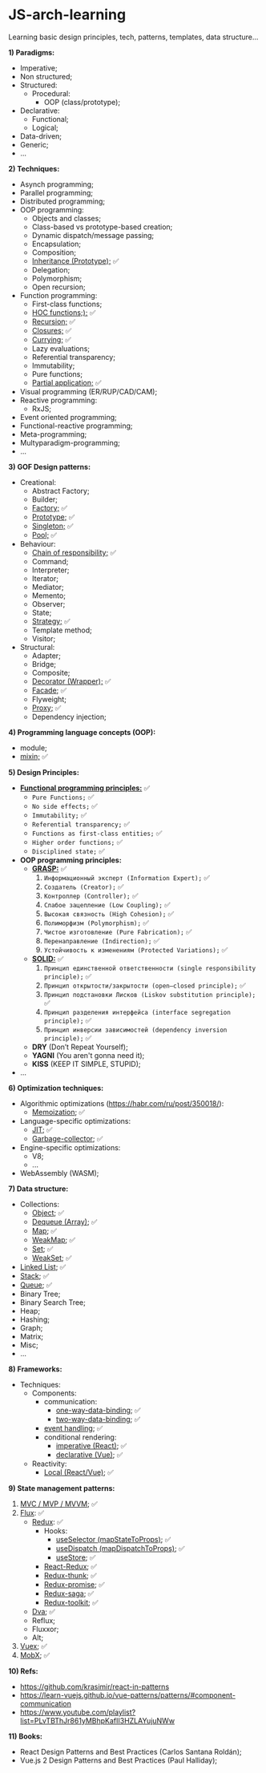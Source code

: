 # JS-arch-learning
Learning basic design principles, tech, patterns, templates, data structure...

**1) Paradigms:**
  - Imperative;
  - Non structured;
  - Structured:
    - Procedural:
      - OOP (class/prototype);
  - Declarative:
    - Functional;
    - Logical;
  - Data-driven;
  - Generic;
  - ...

**2) Techniques:**
  - Asynch programming;
  - Parallel programming;
  - Distributed programming;
  - OOP programming:
    - Objects and classes;
    - Class-based vs prototype-based creation;
    - Dynamic dispatch/message passing;
    - Encapsulation;
    - Composition;
    - [Inheritance (Prototype);](JavaScript/2\)Techniques/OOP/Inheritance.js) ✅
    - Delegation;
    - Polymorphism;
    - Open recursion;
  - Function programming:
    - First-class functions;
    - [HOC functions;);](JavaScript/2\)Techniques/Functional/HOCFunctions.js) ✅
    - [Recursion;](JavaScript/2\)Techniques/Functional/Recursion.js) ✅
    - [Closures;](JavaScript/2\)Techniques/Functional/Closures.js) ✅
    - [Currying;](JavaScript/2\)Techniques/Functional/Currying.js) ✅
    - Lazy evaluations;
    - Referential transparency;
    - Immutability;
    - Pure functions;
    - [Partial application;](JavaScript/2\)Techniques/Functional/PartialApplication.js) ✅
  - Visual programming (ER/RUP/CAD/CAM);
  - Reactive programming:
    - RxJS;
  - Event oriented programming;
  - Functional-reactive programming;
  - Meta-programming;
  - Multyparadigm-programming;
  - ...

**3) GOF Design patterns:**
- Creational:
  - Abstract Factory;
  - Builder;
  - [Factory;](JavaScript/3\)GOF-Design-Patterns/Creational/Factory) ✅
  - [Prototype;](JavaScript/3\)GOF-Design-Patterns/Creational/prototype.js) ✅
  - [Singleton;](JavaScript/3\)GOF-Design-Patterns/Creational/Singleton) ✅
  - [Pool;](JavaScript/3\)GOF-Design-Patterns/Creational/pool.js) ✅
- Behaviour:
  - [Chain of responsibility;](JavaScript/3\)GOF-Design-Patterns/Beahaviour/chainOfResponsibility.js) ✅
  - Command;
  - Interpreter;
  - Iterator;
  - Mediator;
  - Memento;
  - Observer;
  - State;
  - [Strategy;](JavaScript/3\)GOF-Design-Patterns/Beahaviour/Strategy) ✅
  - Template method;
  - Visitor;
- Structural:
  - Adapter;
  - Bridge;
  - Composite;
  - [Decorator (Wrapper);](JavaScript/3\)GOF-Design-Patterns/Structural/Decorator (Wrapper)) ✅
  - [Facade;](JavaScript/3\)GOF-Design-Patterns/Structural/facade.js) ✅
  - Flyweight;
  - [Proxy;](JavaScript/3\)GOF-Design-Patterns/Structural/proxy) ✅
  - Dependency injection;

**4) Programming language concepts (OOP):**
  - module;
  - [mixin;](JavaScript/4\)Programming-language-concepts-(OOP)/mixin.js) ✅

**5) Design Principles:**
  - [**Functional programming principles:**](JavaScript/5\)Design-Principles/Functional-programming-principles/Functional_programming_principles.md) ✅
    - `Pure Functions;` ✅
    - `No side effects;` ✅
    - `Immutability;` ✅
    - `Referential transparency;` ✅
    - `Functions as first-class entities;` ✅
    - `Higher order functions;` ✅
    - `Disciplined state;` ✅
  - **OOP programming principles:**
    - [**GRASP:**](JavaScript/5\)Design-Principles/OOP-programming-principles/GRASP/GRASP.md) ✅
      1. `Информационный эксперт (Information Expert);` ✅
      2. `Создатель (Creator);`  ✅
      3. `Контроллер (Controller);`  ✅
      4. `Слабое зацепление (Low Coupling);`  ✅
      5. `Высокая связность (High Cohesion);`  ✅
     	6. `Полиморфизм (Polymorphism);` ✅
      7. `Чистое изготовление (Pure Fabrication);` ✅
      8. `Перенаправление (Indirection);` ✅
      9. `Устойчивость к изменениям (Protected Variations);` ✅
    - [**SOLID:**](JavaScript/5\)Design-Principles/OOP-programming-principles/SOLID/SOLID.md) ✅
      1. `Принцип единственной ответственности (single responsibility principle);` ✅
      2. `Принцип открытости/закрытости (open–closed principle);` ✅
      3. `Принцип подстановки Лисков (Liskov substitution principle);` ✅
      4. `Принцип разделения интерфейса (interface segregation principle);` ✅
      5. `Принцип инверсии зависимостей (dependency inversion principle);` ✅
    - **DRY** (Don’t Repeat Yourself);
    - **YAGNI** (You aren't gonna need it);
    - **KISS** (KEEP IT SIMPLE, STUPID);
  - ...
  
**6) Optimization techniques:**
  - Algorithmic optimizations (https://habr.com/ru/post/350018/):
    - [Memoization](JavaScript/6\)Optimization-techniques/Algorithmic-optimizations/Memoization/memoization.js); ✅
  - Language-specific optimizations:
    - [JIT](JavaScript/6\)Optimization-techniques/Language-specific-optimizations/JIT/JIT.md);  ✅
    - [Garbage-collector](JavaScript/6\)Optimization-techniques/Language-specific-optimizations/Garbage-collector/Garbage-collector.md);  ✅
  - Engine-specific optimizations:
    - V8;
    - ...
  - WebAssembly (WASM);
    
**7) Data structure:**
  - Collections:
    - [Object](JavaScript/7\)Data-structure/collections/object.js); ✅
    - [Dequeue (Array)](JavaScript/7\)Data-structure/collections/array.js);  ✅
    - [Map](JavaScript/7\)Data-structure/collections/Map.js);  ✅
    - [WeakMap](JavaScript/7\)Data-structure/collections/WeakMap.js);  ✅
    - [Set](JavaScript/7\)Data-structure/collections/Set.js);  ✅
    - [WeakSet](JavaScript/7\)Data-structure/collections/WeakSet.js);  ✅
  - [Linked List](JavaScript/7\)Data-structure/linkedList.js); ✅ 
  - [Stack](JavaScript/7\)Data-structure/stack.js);  ✅
  - [Queue](JavaScript/7\)Data-structure/queue.js); ✅
  - Binary Tree;
  - Binary Search Tree;
  - Heap;
  - Hashing;
  - Graph;
  - Matrix;
  - Misc;
  - ...

**8) Frameworks:**
  - Techniques:
    - Components:
      - communication:
        - [one-way-data-binding](JavaScript/8\)Frameworks/Techniques/components/communication/oneWayDataBinding.js); ✅
        - [two-way-data-binding](JavaScript/8\)Frameworks/Techniques/components/communication/twoWayDataBinding.js); ✅
      - [event handling](JavaScript/8\)Frameworks/Techniques/components/eventHandling.js); ✅
      - conditional rendering:
        - [imperative (React)](JavaScript/8\)Frameworks/Techniques/components/conditionalRendering/imperative_(React).js); ✅
        - [declarative (Vue)](JavaScript/8\)Frameworks/Techniques/components/conditionalRendering/declarative_(Vue).js); ✅
    - Reactivity:
      - [Local (React/Vue)](JavaScript/8\)Frameworks/Reactivity/Local/LocalState.js); ✅
  
**9) State management patterns:**  
  1. [MVC / MVP / MVVM](JavaScript/9\)State-Managment-Patterns/1.MVC_MVP_MVVM.md);  ✅
  2. [Flux](JavaScript/9\)State-Managment-Patterns/2.Flux/Flux.md):  ✅
      - [Redux](JavaScript/9\)State-Managment-Patterns/2.Flux/Redux/Redux.md): ✅
          - Hooks:
            - [useSelector (mapStateToProps)](JavaScript/9\)State-Managment-Patterns/2.Flux/Redux/Hooks/useSelector.md); ✅
            - [useDispatch (mapDispatchToProps)](JavaScript/9\)State-Managment-Patterns/2.Flux/Redux/Hooks/useDispatch.md); ✅
            - [useStore](JavaScript/9\)State-Managment-Patterns/2.Flux/Redux/Hooks/useStore.md); ✅
          - [React-Redux](JavaScript/9\)State-Managment-Patterns/2.Flux/Redux/React-Redux.md); ✅
          - [Redux-thunk](JavaScript/9\)State-Managment-Patterns/2.Flux/Redux/Redux-thunk.md); ✅
          - [Redux-promise](JavaScript/9\)State-Managment-Patterns/2.Flux/Redux-promise.md); ✅
          - [Redux-saga](JavaScript/9\)State-Managment-Patterns/2.Flux/Redux/Redux-saga.md); ✅   
          - [Redux-toolkit](JavaScript/9\)State-Managment-Patterns/2.Flux/Redux/Redux-toolkit.md); ✅
      - [Dva](JavaScript/9\)State-Managment-Patterns/2.Flux/Dva.md); ✅
      - Reflux;
      - Fluxxor;
      - Alt;
  3. [Vuex](JavaScript/9\)State-Managment-Patterns/3.Vuex.md); ✅
  4. [MobX](JavaScript/9\)State-Managment-Patterns/4.MobX.md); ✅

**10) Refs:**
  - https://github.com/krasimir/react-in-patterns
  - https://learn-vuejs.github.io/vue-patterns/patterns/#component-communication
  - https://www.youtube.com/playlist?list=PLvTBThJr861yMBhpKafII3HZLAYujuNWw

**11) Books:**
  - React Design Patterns and Best Practices (Carlos Santana Roldán);
  - Vue.js 2 Design Patterns and Best Practices (Paul Halliday);
